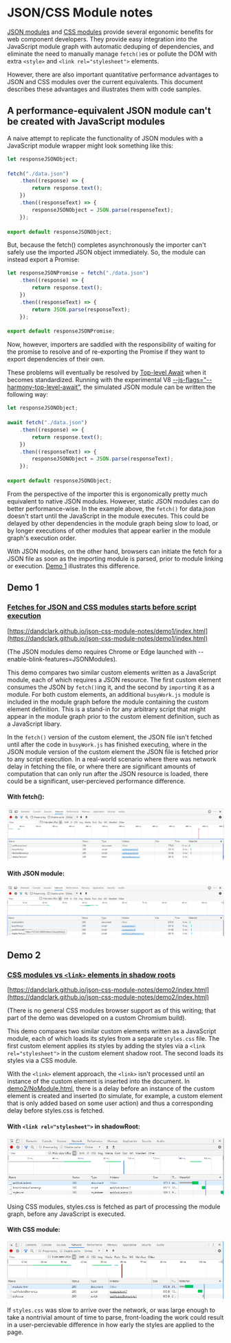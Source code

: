 # JSON/CSS Module notes
[JSON modules](https://github.com/whatwg/html/pull/4407) and [CSS modules](https://github.com/w3c/webcomponents/blob/gh-pages/proposals/css-modules-v1-explainer.md) provide several ergonomic benefits for web component developers.  They provide easy integration into the JavaScript module graph with automatic deduping of dependencies, and eliminate the need to manually manage `fetch()`es or pollute the DOM with extra `<style>` and `<link rel="stylesheet">` elements.

However, there are also important quantitative performance advantages to JSON and CSS modules over the current equivalents.  This document describes these advantages and illustrates them with code samples.

## A performance-equivalent JSON module can't be created with JavaScript modules

A naive attempt to replicate the functionality of JSON modules with a JavaScript module wrapper might look something like this:

```JavaScript
let responseJSONObject;

fetch("./data.json")
    .then((response) => {
        return response.text();
    })
    .then((responseText) => {
        responseJSONObject = JSON.parse(responseText);
    });

export default responseJSONObject;
```

But, because the fetch() completes asynchronously the importer can't safely use the imported JSON object immediately.  So, the module can instead export a Promise:

```JavaScript
let responseJSONPromise = fetch("./data.json")
    .then((response) => {
        return response.text();
    })
    .then((responseText) => {
        return JSON.parse(responseText);
    });

export default responseJSONPromise;
```

Now, however, importers are saddled with the responsibility of waiting for the promise to resolve and of re-exporting the Promise if they want to export dependencies of their own.

These problems will eventually be resolved by [Top-level Await](https://github.com/tc39/proposal-top-level-await) when it becomes standardized.
Running with the experimental V8 [--js-flags="--harmony-top-level-await"](https://bugs.chromium.org/p/v8/issues/detail?id=9344),
the simulated JSON module can be written the following way:

```JavaScript
let responseJSONObject;

await fetch("./data.json")
    .then((response) => {
        return response.text();
    })
    .then((responseText) => {
        responseJSONObject = JSON.parse(responseText);
    });

export default responseJSONObject;
```

From the perspective of the importer this is ergonomically pretty much equivalent to native JSON
modules.  However, static JSON modules can do better performance-wise.  In the example above,
the `fetch()` for data.json doesn't start until the JavaScript in the module executes.  This could be delayed by other dependencies in the module graph being slow to load, or by longer executions of other modules that appear earlier in the module graph's execution order.

With JSON modules, on the other hand, browsers can initiate
the fetch for a JSON file as soon as the importing module is parsed, prior to module linking or execution.  [Demo 1](#Demo-1) illustrates this difference.

## Demo 1
### [Fetches for JSON and CSS modules starts before script execution](https://dandclark.github.io/json-css-module-notes/demo1/index.html)
[https://dandclark.github.io/json-css-module-notes/demo1/index.html](https://dandclark.github.io/json-css-module-notes/demo1/index.html)

(The JSON modules demo requires Chrome or Edge launched with --enable-blink-features=JSONModules).

This demo compares two similar custom elements written as a JavaScript module, each of which requires a JSON resource.  The first custom element consumes the JSON by `fetch()`ing it, and the second by `import`ing it as a module.  For both custom elements, an additional `busyWork.js` module is included in the module graph before the module containing the custom element definition.  This is a stand-in for any arbitrary script that might appear in the module graph prior to the custom element definition, such as a JavaScript libary.

In the `fetch()` version of the custom element, the JSON file isn't fetched until after the code in `busyWork.js` has finished executing, where in the JSON module version of the custom element the JSON file is fetched prior to any script execution.  In a real-world scenario where there was network delay in fetching the file, or where there are significant amounts of computation that can only run after the JSON resource is loaded, there could be a significant, user-percieved performance difference.

#### With fetch():
![With fetch](demo1NoModule.PNG)

#### With JSON module:
![With JSON module](demo1Module.PNG)

## Demo 2
### [CSS modules vs `<link>` elements in shadow roots](https://dandclark.github.io/json-css-module-notes/demo2/index.html)
[https://dandclark.github.io/json-css-module-notes/demo2/index.html](https://dandclark.github.io/json-css-module-notes/demo2/index.html)

(There is no general CSS modules browser support as of this writing; that part of the demo was developed on a custom Chromium build).

This demo compares two similar custom elements written as a JavaScript module, each of which loads its styles from a separate `styles.css` file.  The first custom element applies its styles by adding the styles via a `<link rel="stylesheet">` in the custom element shadow root.  The second loads its styles via a CSS module.

With the `<link>` element approach, the `<link>` isn't processed until an instance of the custom element is inserted into the document.  In [demo2/NoModule.html](demo2/noModule.html), there is a delay before an instance of the custom element is created and inserted (to simulate, for example, a custom element that is only added based on some user action) and thus a corresponding delay before styles.css is fetched.

#### With `<link rel="stylesheet">` in shadowRoot:
![With <link rel="stylesheet"> in shadowRoot](demo2NoModule.PNG)

Using CSS modules, styles.css is fetched as part of processing the module graph, before any JavaScript is executed.

#### With CSS module:
![With CSSmodule](demo2Module.PNG)

If `styles.css` was slow to arrive over the network, or was large enough to take a nontrivial amount of time to parse, front-loading the work could result in a user-percievable difference in how early the styles are applied to the page.
